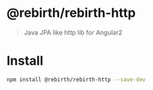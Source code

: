 # @rebirth/rebirth-http
> Java JPA like http lib for Angular2

# Install
```bash
npm install @rebirth/rebirth-http --save-dev
```

